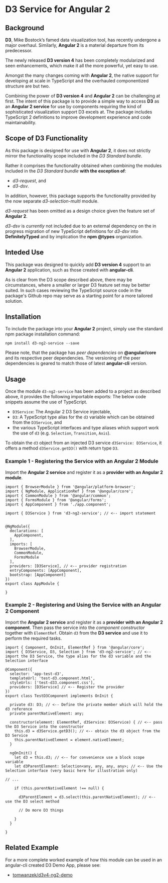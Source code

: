 # D3 Service for Angular 2

## Background

**D3**, Mike Bostock’s famed data visualization tool, has recently undergone a major overhaul. Similarly, **Angular 2** is a material departure from its predecessor.

The newly released **D3 version 4** has been completely modularized and seen enhancements, which make it all the more powerful, yet easy to use.

Amongst the many changes coming with **Angular 2**, the native support for developing at scale in TypeScript and the overhauled componentized structure are but two.

Combining the power of **D3 version 4** and **Angular 2** can be challenging at first. The intent of this package is to provide a simple way to access **D3** as an **Angular 2 service** for use by components requiring the kind of sophisticated visualization support D3 excels at.
The package includes TypeScript 2 definitions to improve development experience and code maintainability.

## Scope of D3 Functionality

As this package is designed for use with **Angular 2**, it does not strictly mirror the functionality scope included in the _D3 Standard bundle_.

Rather it comprises the functionality obtained when combining the modules included in the _D3 Standard bundle_ **with the exception of**:
* _d3-request_, and
* _d3-dsv_.

In addition, however, this package supports the functionality provided by the now separate _d3-selection-multi_ module.

_d3-request_ has been omitted as a design choice given the feature set of **Angular 2**.

_d3-dsv_ is _currently_ not included due to an external dependency on the in progress migration of new TypeScript definitions for _d3-dsv_ into **DefinitelyTyped** and by implication the **npm @types** organization. 

## Inteded Use

This package was designed to quickly add **D3 version 4** support to an **Angular 2** application, such as those created with **angular-cli**. 

As is clear from the D3 scope described above, there may be circumstances, where a smaller or larger D3 feature set may be better suited.
In such cases reviewing the TypeScript source code in the package's Github repo may serve as a starting point for a more tailored solution.

## Installation

To include the package into your **Angular 2** project, simply use the standard npm package installation command:

```
npm install d3-ng2-service --save
```

Please note, that the package has _peer dependencies_ on **@angular/core** and its respective peer dependencies. The versioning of the peer dependencies is geared to match those of latest **angular-cli** version.

## Usage

Once the module `d3-ng2-service` has been added to a project as described above, it provides the following importable exports:
The below code snippets assume the use of TypeScript.
* `D3Service`: The Angular 2 D3 Service injectable,
* `D3`: A TypeScript type alias for the `d3` variable which can be obtained from the `D3Service`, and
* the various TypeScript interfaces and type aliases which support work the use of `d3` (e.g. `Selection`, `Transition`, `Axis`). 

To obtain the `d3` object from an injected D3 service `d3Service: D3Service`, it offers a method `d3Service.getD3()` with return type `D3`. 



### Example 1 - Registering the Service with an Angular 2 Module

Import the **Angular 2 service** and register it as a **provider with an Angular 2 module**.

```
import { BrowserModule } from '@angular/platform-browser';
import { NgModule, ApplicationRef } from '@angular/core';
import { CommonModule } from '@angular/common';
import { FormsModule } from '@angular/forms';
import { AppComponent } from './app.component';

import { D3Service } from 'd3-ng2-service'; // <-- import statement


@NgModule({
  declarations: [
    AppComponent,
  ],
  imports: [
    BrowserModule,
    CommonModule,
    FormsModule
  ],
  providers: [D3Service], // <-- provider registration
  entryComponents: [AppComponent],
  bootstrap: [AppComponent]
})
export class AppModule {

}
```

### Example 2 - Registering and Using the Service with an Angular 2 Component

Import the **Angular 2 service** and register it as a **provider with an Angular 2 component**.
Then pass the service into the _component constructor_ together with `ElementRef`. Obtain `d3` from the **D3 service** and use it to perform the required tasks.

```
import { Component, OnInit, ElementRef } from '@angular/core';
import { D3Service, D3, Selection } from 'd3-ng2-service'; // <-- import the D3 Service, the type alias for the d3 variable and the Selection interface

@Component({
  selector: 'app-test-d3',
  templateUrl: 'test-d3.component.html',
  styleUrls: ['test-d33.component.css'],
  providers: [D3Service] // <-- Register the provider
})
export class TestD3Component implements OnInit {

  private d3: D3; // <-- Define the private member which will hold the d3 reference
  private parentNativeElement: any;

  constructor(element: ElementRef, d3Service: D3Service) { // <-- pass the D3 Service into the constructor
    this.d3 = d3Service.getD3(); // <-- obtain the d3 object from the D3 Service
    this.parentNativeElement = element.nativeElement;
  }

  ngOnInit() {
    let d3 = this.d3; // <-- for convenience use a block scope variable
    let d3ParentElement: Selection<any, any, any, any>; // <-- Use the Selection interface (very basic here for illustration only)

// ...

    if (this.parentNativeElement !== null) {

      d3ParentElement = d3.select(this.parentNativeElement); // <-- use the D3 select method 

      // Do more D3 things 

    }
  }

}
```

## Related Example

For a more complete worked example of how this module can be used in an angular-cli created D3 Demo App, please see: 
* [tomwanzek/d3v4-ng2-demo](https://github.com/tomwanzek/d3v4-ng2-demo)
